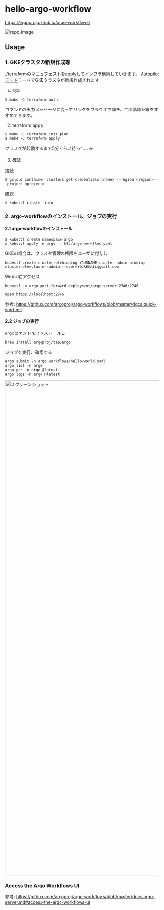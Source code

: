 # hello-argo-workflow

https://argoproj.github.io/argo-workflows/

![repo_image](https://user-images.githubusercontent.com/1106556/125167981-369a4000-e1de-11eb-873e-2f66ae7557c0.png)

## Usage

### 1. GKEクラスタの新規作成等

./terraformのマニュフェストをapplyしてインフラ構築していきます。
[Autopilotモード](https://cloud.google.com/kubernetes-engine/docs/concepts/autopilot-overview?authuser=1)モードでGKEクラスタが新規作成されます

1. 認証

```
$ make -C terraform auth
```

コマンドの出力メッセージに従ってリンクをブラウザで開き、二段階認証等をすすめてきます。

2. terraform apply

```
$ make -C terraform init plan
$ make -C terraform apply
```

クラスタが起動するまで5分くらい待って... :coffee:

3. 確認

接続

```
$ gcloud container clusters get-credentials <name> --region <region> --project <project>
```

確認

```
$ kubectl cluster-info
```

### 2. argo-workflowのインストール、ジョブの実行

#### 2.1 argo-workflowのインストール

```
$ kubectl create namespace argo
$ kubectl apply -n argo -f k8s/argo-workflow.yaml
```

GKEの場合は、クラスタ管理の権限をユーザに付与し

```
kubectl create clusterrolebinding YOURNAME-cluster-admin-binding --clusterrole=cluster-admin --user=YOUREMAIL@gmail.com
```

WebUIにアクセス

```
kubectl -n argo port-forward deployment/argo-server 2746:2746
```

```
open https://localhost:2746
```

参考: https://github.com/argoproj/argo-workflows/blob/master/docs/quick-start.md


#### 2.2 ジョブの実行

argoコマンドをインストールし

```
brew install argoproj/tap/argo
```

ジョブを実行、確認する
```
argo submit -n argo workflows/hello-world.yaml
argo list -n argo
argo get -n argo @latest
argo logs -n argo @latest
```

<img width="1619" alt="スクリーンショット" src="https://user-images.githubusercontent.com/1106556/125168021-5893c280-e1de-11eb-8ffe-35e2eeb93008.png">


### Access the Argo Workflows UI

参考: https://github.com/argoproj/argo-workflows/blob/master/docs/argo-server.md#access-the-argo-workflows-ui
